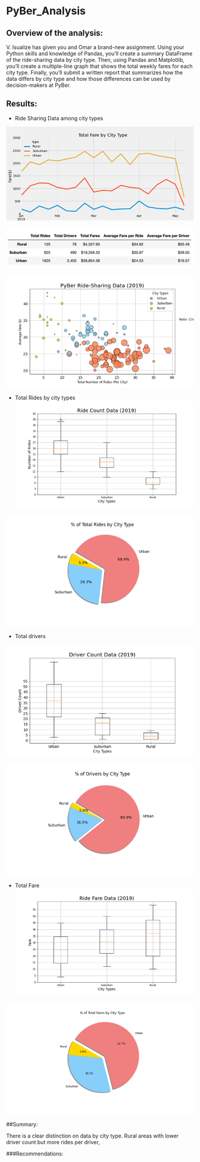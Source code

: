 # PyBer_Analysis
## Overview of the analysis:

V. Isualize has given you and Omar a brand-new assignment. Using your Python skills and knowledge of Pandas, you’ll create a summary DataFrame of the ride-sharing data by city type. Then, using Pandas and Matplotlib, you’ll create a multiple-line graph that shows the total weekly fares for each city type. Finally, you’ll submit a written report that summarizes how the data differs by city type and how those differences can be used by decision-makers at PyBer.

## Results:

* Ride Sharing Data among city types

![Summary](Analysis/PyBer_fare_summary.png)


![Summary](Analysis/Fig7.png)


![RideSharingData](Analysis/Fig1.png)

* Total Rides by city types
![TotalRides](Analysis/Fig2.png)

![TotalRides](Analysis/Fig6.png)


* Total drivers

![TotalDrivers](Analysis/Fig4.png)

![TotalDrivers](Analysis/Fig8.png)


* Total Fare
![TotalFare](Analysis/Fig3.png)

![TotalFare](Analysis/Fig5.png)



##Summary:

There is a clear distinction on data by city type. Rural areas with lower driver count but more rides per driver,  

###Recommendations:


